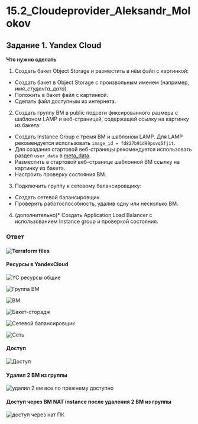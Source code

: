 # 15.2_Cloudeprovider_Aleksandr_Molokov

## Задание 1. Yandex Cloud 

**Что нужно сделать**

1. Создать бакет Object Storage и разместить в нём файл с картинкой:

 - Создать бакет в Object Storage с произвольным именем (например, _имя_студента_дата_).
 - Положить в бакет файл с картинкой.
 - Сделать файл доступным из интернета.
 
2. Создать группу ВМ в public подсети фиксированного размера с шаблоном LAMP и веб-страницей, содержащей ссылку на картинку из бакета:

 - Создать Instance Group с тремя ВМ и шаблоном LAMP. Для LAMP рекомендуется использовать `image_id = fd827b91d99psvq5fjit`.
 - Для создания стартовой веб-страницы рекомендуется использовать раздел `user_data` в [meta_data](https://cloud.yandex.ru/docs/compute/concepts/vm-metadata).
 - Разместить в стартовой веб-странице шаблонной ВМ ссылку на картинку из бакета.
 - Настроить проверку состояния ВМ.
 
3. Подключить группу к сетевому балансировщику:

 - Создать сетевой балансировщик.
 - Проверить работоспособность, удалив одну или несколько ВМ.
4. (дополнительно)* Создать Application Load Balancer с использованием Instance group и проверкой состояния.

### Ответ

#### ![Terraform files](https://github.com/ALEMOLOKOV/15.2_Cloudprovider_Aleksandr_Molokov/tree/0caf4572d17290d9664558720111d5a270dcd5e3/15.2_terraform)

#### Ресурсы в YandexCloud

![YC ресурсы общие](https://github.com/ALEMOLOKOV/15.2_Cloudprovider_Aleksandr_Molokov/assets/109212419/2a7181cf-02e4-494e-ba6a-787d64df1855)

![Группа ВМ](https://github.com/ALEMOLOKOV/15.2_Cloudprovider_Aleksandr_Molokov/assets/109212419/2d982c25-aaf9-4106-9bdf-8915d7e48aeb)

![ВМ](https://github.com/ALEMOLOKOV/15.2_Cloudprovider_Aleksandr_Molokov/assets/109212419/35727ca7-7787-4c53-999c-4906a71ee94c)

![Бакет-сторадж](https://github.com/ALEMOLOKOV/15.2_Cloudprovider_Aleksandr_Molokov/assets/109212419/ba429419-c584-4eab-a7c9-cfecedaa5a8e)

![Сетевой балансировщик](https://github.com/ALEMOLOKOV/15.2_Cloudprovider_Aleksandr_Molokov/assets/109212419/74bee522-ec79-42d9-b243-8830489a8c77)

![Сеть](https://github.com/ALEMOLOKOV/15.2_Cloudprovider_Aleksandr_Molokov/assets/109212419/45a73b16-4adc-41f7-b1d7-153afe4db9e2)

#### Доступ

![Доступ](https://github.com/ALEMOLOKOV/15.2_Cloudprovider_Aleksandr_Molokov/assets/109212419/453308e7-0ab6-4c34-afb3-d6707dc58dee)

#### Удалил 2 ВМ из группы
![удалил 2 вм все по прежнему доступно](https://github.com/ALEMOLOKOV/15.2_Cloudprovider_Aleksandr_Molokov/assets/109212419/691964aa-4a6c-421f-837d-147d4118feef)

#### Доступ через ВМ NAT instance после удаления 2 ВМ из группы

![доступ через нат ПК](https://github.com/ALEMOLOKOV/15.2_Cloudprovider_Aleksandr_Molokov/assets/109212419/ed463a84-cd5d-43f9-a528-5db2f282b4e1)




   
